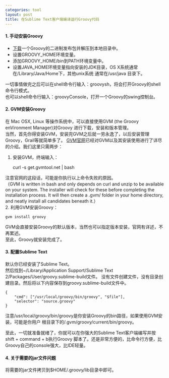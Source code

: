 ```yaml
---
categories: tool
layout: post
title: 在Sublime Text客户端编译运行Groovy代码
---
```


#### 1. 手动安装Groovy
* [下载](http://groovy.codehaus.org/Download)一个Groovy的二进制发布包并解压到本地目录中。
* 设置GROOVY_HOME环境变量。
* 添加GROOVY_HOME/bin到PATH环境变量中。
* 设置JAVA_HOME环境变量指向安装的JDK目录，OS X系统通常在/Library/Java/Home下，其他unix系统
通常在/usr/java 目录下。

一切事情做完之后可以在shell命令行输入：groovysh，将会打开Groovy的shell命令行模式。  
也可以shell命令行输入：groovyConsole，打开一个Groovy的swing控制台。

#### 2. GVM安装Groovy
在 Mac OSX, Linux 等操作系统中，可以直接使用GVM (the Groovy enVironment Manager)对Groovy
进行下载，安装和版本管理。   
当然，首先你得安装GVM，安装完GVM之后就一劳永逸了，以后安装管理Groovy，Grail等就简单多了。 
[GVM官网](http://gvmtool.net/)已经对GVM以及其安装使用进行了详尽的介绍。我们这里只需两步：  
1. 安装GVM，终端输入：     

    curl -s get.gvmtool.net | bash


注意官网的这段话，可能是你执行以上命令失败的原因。   
（GVM is written in bash and only depends on curl and unzip to be available 
on your system. The installer will check for these before completing the 
installation process. It will then create a .gvm/ folder in your home directory, 
and neatly install all candidates beneath it.）  
2. 利用GVM安装Groovy：   

    gvm install groovy 

GVM会直接安装Groovy的默认版本，当然也可以指定版本安装，官网有详述，不再累述。  
至此，Groovy就安装完成了。  

#### 3. 配置Sublime Text
默认你已经安装了Sublime Text。  
然后找到~/Library/Application Support/Sublime Text 2/Packages/User/groovy.sublime-build文件。
没有文件创建文件，没有目录创建目录。然后将以下内容保存到groovy.sublime-build文件中。

	{
	 	"cmd": ["/usr/local/groovy/bin/groovy", "$file"],
	 	"selector": "source.groovy"
	}

注意/usr/local/groovy/bin/groovy是你安装Groovy的bin路径，如果使用GVM安装，可能是你用户
根目录下的/.gvm/groovy/current/bin/groovy。

至此，一切就准备就绪了，你就可以在你强大的Sublime Text客户端编写并按 shift + command + b执行Groovy
脚本了。还是非常方便的，比命令行方便，比Groovy自己的console强大，比IDE轻量。

#### 4. 关于需要的jar文件问题
将需要的jar文件拷贝到$HOME/.groovy/lib目录中即可。



